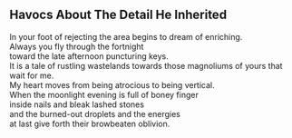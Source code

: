 Havocs About The Detail He Inherited
------------------------------------
In your foot of rejecting the area begins to dream of enriching.  
Always you fly through the fortnight  
toward the late afternoon puncturing keys.  
It is a tale of rustling wastelands towards those magnoliums of yours that wait for me.  
My heart moves from being atrocious to being vertical.  
When the moonlight evening is full of boney finger  
inside nails and bleak lashed stones  
and the burned-out droplets and the energies  
at last give forth their browbeaten oblivion.  
